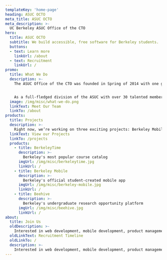 ```yaml
---
templateKey: 'home-page'
heading: ASUC OCTO
meta_title: ASUC OCTO
meta_description: >-
  UC Berkeley ASUC Office of the CTO
hero:
  title: ASUC OCTO
  subtitle: We build accessible, free software for Berkeley students.
  buttons:
  - text: Learn more
    linkUrl: /about
  - text: Recruitment
    linkUrl: /
promo:
  title: What We Do
  description: >-
    The ASUC Office of the CTO was founded in Spring of 2014 with one goal in mind: to easily and efficiently provide quality software to Berkeley students and staff. We strive to help our fellow students more efficiently navigate Berkeley’s complex bureaucracy, and allow them to better manage their safety.


    As a full-fledged division of the ASUC with over 30 talented members, we work to improve the campus experience for everybody. Our team works on everything from Android, iOS, and back-end development to marketing and product management.
  image: /img/misc/what-we-do.png
  linkText: Meet Our Team
  linkTo: /about
products:
  title: Projects
  description: >-
    Right now, we’re working on three exciting projects: Berkeley Mobile, Berkeley Time, and Beehive.
  linkText: View our Projects
  linkTo: /projects
  products:
    - title: BerkeleyTime
      description: >-
        Berkeley's most popular course catalog
      imgUrl: /img/misc/berkeleytime.jpg
      linkUrl: /
    - title: Berkeley Mobile
      description: >-
        Berkeley's official student-created mobile app
      imgUrl: /img/misc/berkeley-mobile.jpg
      linkUrl: /
    - title: Beehive
      description: >-
        Berkeley's undergraduate research opportunity platform
      imgUrl: /img/misc/beehive.jpg
      linkUrl: /
about:
  title: Join Us
  oldDescription: >-
    Interested in web development, mobile development, product management or design? We’re looking for new members of the OCTO team! Click below to see our recruitment timeline.
  oldLinkText: Recruitment Timeline
  oldLinkTo: /
  description: >-
    Interested in web development, mobile development, product management, or design? We look for new members to join OCTO at the beginning of each fall!
---
```

